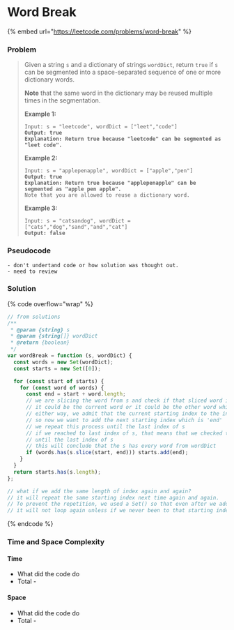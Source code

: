 # Word Break

{% embed url="https://leetcode.com/problems/word-break" %}

### Problem

> Given a string `s` and a dictionary of strings `wordDict`, return `true` if `s` can be segmented into a space-separated sequence of one or more dictionary words.
>
> **Note** that the same word in the dictionary may be reused multiple times in the segmentation.
>
> &#x20;
>
> **Example 1:**
>
> <pre><code>Input: s = "leetcode", wordDict = ["leet","code"]
> <strong>Output: true
> </strong><strong>Explanation: Return true because "leetcode" can be segmented as "leet code".</strong></code></pre>
>
> **Example 2:**
>
> <pre><code>Input: s = "applepenapple", wordDict = ["apple","pen"]
> <strong>Output: true
> </strong><strong>Explanation: Return true because "applepenapple" can be segmented as "apple pen apple".
> </strong>Note that you are allowed to reuse a dictionary word.</code></pre>
>
> **Example 3:**
>
> <pre><code>Input: s = "catsandog", wordDict = ["cats","dog","sand","and","cat"]
> <strong>Output: false</strong></code></pre>
>
>

### Pseudocode

```
- don't undertand code or how solution was thought out.
- need to review
```

### Solution

{% code overflow="wrap" %}
```javascript
// from solutions
/**
 * @param {string} s
 * @param {string[]} wordDict
 * @return {boolean}
 */
var wordBreak = function (s, wordDict) {
  const words = new Set(wordDict);
  const starts = new Set([0]);

  for (const start of starts) {
    for (const word of words) {
      const end = start + word.length;
      // we are slicing the word from s and check if that sliced word is exist in wordDict
      // it could be the current word or it could be the other word which has same length of current word
      // either way, we admit that the current starting index to the index of word length exist
      // so now we want to add the next starting index which is 'end'
      // we repeat this process until the last index of s
      // if we reached to last index of s, that means that we checked that every sliced word exist in wordDict
      // until the last index of s
      // this will conclude that the s has every word from wordDict
      if (words.has(s.slice(start, end))) starts.add(end);
    }
  }
  return starts.has(s.length);
};

// what if we add the same length of index again and again?
// it will repeat the same starting index next time again and again.
// To prevent the repetition, we used a Set() so that even after we add the new start index
// it will not loop again unless if we never been to that starting index

```
{% endcode %}

### Time and Space Complexity

#### Time

* What did the code do
* Total -

#### Space

* What did the code do
* Total -
